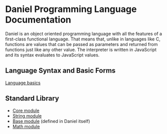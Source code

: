 # Daniel Programming Language Documentation

Daniel is an object oriented programming language with all the features of a first-class functional language. That means that, unlike in languages like C, functions are values that can be passed as parameters and returned from functions just like any other value. The interpreter is written in JavaScript and its syntax evaluates to JavaScript values.

## Language Syntax and Basic Forms

[Language basics](./basics.md)

## Standard Library

- [Core module](./Core.md)
- [String module](./String.md)
- [Base module](./Base.md) (defined in Daniel itself)
- [Math module](./Math.md)
